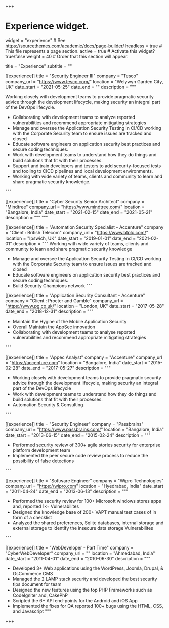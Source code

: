 +++
# Experience widget.
widget = "experience"  # See https://sourcethemes.com/academic/docs/page-builder/
headless = true  # This file represents a page section.
active = true  # Activate this widget? true/false
weight = 40  # Order that this section will appear.

title = "Experience"
subtitle = ""


[[experience]]
  title = "Security Engineer III"
  company = "Tesco"
  company_url = "https://www.tesco.com/"
  location = "Welywyn Garden City, UK"
  date_start = "2021-05-25"
  date_end = ""
  description = """
  
Working closely with development teams to provide pragmatic security advice through the development lifecycle, making security an integral part of the DevOps lifecycle.

* Collaborating with development teams to analyze reported vulnerabilities and recommend appropriate mitigating strategies
* Manage and oversee the Application Security Testing in CI/CD working with the Corporate Security team to ensure issues are tracked and closed
* Educate software engineers on application security best practices and secure coding techniques.
* Work with development teams to understand how they do things and build solutions that fit with their processes.
* Support and train developers and testers to add security-focused tests and tooling to CICD pipelines and local development environments.
* Working with wide variety of teams, clients and community to learn and share pragmatic security knowledge.

"""

[[experience]]
  title = "Cyber Security Senior Architect"
  company = "Mindtree"
  company_url = "https://www.mindtree.com/"
  location = "Bangalore, India"
  date_start = "2021-02-15"
  date_end = "2021-05-21"
  description = """ """

[[experience]]
  title = "Automation Security Specialist - Accenture"
  company = "Client : British Telecom"
  company_url = "https://www.btplc.com/"
  location = "Ipswich, UK"
  date_start = "2019-01-01"
  date_end = "2021-02-01"
  description = """
Working with wide variety of teams, clients and community to learn and share pragmatic security knowledge

  * Manage and oversee the Application Security Testing in CI/CD working with the Corporate Security team to ensure issues are tracked and closed
  * Educate software engineers on application security best practices and secure coding techniques.
  * Build Security Champions network
  """

[[experience]]
  title = "Application Security Consultant - Accenture"
  company = "Client : Procter and Gamble"
  company_url = "https://www.pg.co.uk/"
  location = "London, UK"
  date_start = "2017-05-28"
  date_end = "2018-12-31"
  description = """

  * Maintain the Hygine of the Mobile Application Security
  * Overall Maintain the AppSec innovation 
  * Collaborating with development teams to analyse reported vulnerabilities and recommend appropriate mitigating strategies
  
  """

[[experience]]
  title = "Appec Analyst"
  company = "Accenture"
  company_url = "https://accenture.com"
  location = "Bangalore, India"
  date_start = "2015-02-28"
  date_end = "2017-05-27"
  description = """

  * Working closely with development teams to provide pragmatic security advice through the development lifecycle, making security an integral part of the DevOps lifecycle
  * Work with development teams to understand how they do things and build solutions that fit with their processes.
  * Automation Security & Consulting

  """

[[experience]]
  title = "Security Engineer"
  company = "Passbrains"
  company_url = "https://www.passbrains.com/"
  location = "Bangalore, India"
  date_start = "2013-06-15"
  date_end = "2015-02-24"
  description = """

  * Performed security review of 300+ agile stories security for enterprise platform development team
  * Implemented the peer secure code review process to reduce the possibility of false detections
  
  """

[[experience]]
  title = "Software Engineer"
  company = "Wipro Technologies"
  company_url = "https://wipro.com"
  location = "Hyedrabad, India"
  date_start = "2011-04-24"
  date_end = "2013-06-13"
  description = """
  
  * Performed the security review for 100+ Microsoft windows stores apps and, reported 1k+ Vulnerabilites
  * Designed the knowledge base of 200+ VAPT manual test cases of in form of a checklist
  * Analyzed the shared preferences, Sqlite databases, internal storage and external storage to identify the insecure data storage Vulnerabilites

 """

[[experience]]
  title = "WebDeveloper - Part Time"
  company = "CyberWebDeveloper"
  company_url = ""
  location = "Ahmedabad, India"
  date_start = "2011-04-01"
  date_end = "2010-06-30"
  description = """
  * Developed 3+ Web applications using the WordPress, Joomla, Drupal, & OsCommerce CMS
  * Managed the 2 LAMP stack security and developed the best security tips document for team
  * Designed the new features using the top PHP Frameworks such as CodeIgniter and, CakePhP
  * Scripted the 6+ API end-points for the Android and iOS App
  * Implemented the fixes for QA reported 100+ bugs using the HTML, CSS, and Javascript
  """

+++
